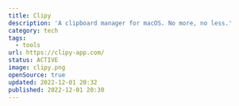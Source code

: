 ```yaml
---
title: Clipy
description: 'A clipboard manager for macOS. No more, no less.'
category: tech
tags:
  - tools
url: https://clipy-app.com/
status: ACTIVE
image: clipy.png
openSource: true
updated: 2022-12-01 20:32
published: 2022-12-01 20:30
---
```

